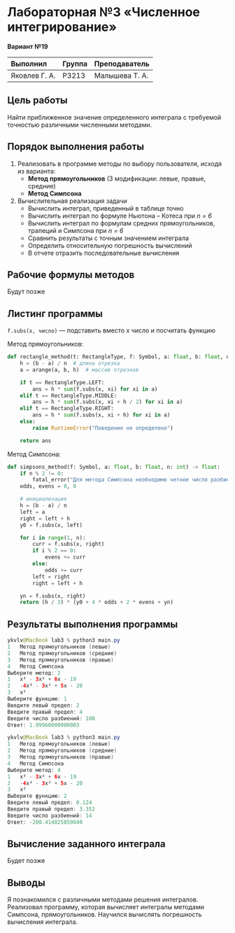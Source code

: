 # Лабораторная №3 «Численное интегрирование»
**Вариант №19**

| Выполнил      | Группа | Преподаватель  |
|:--------------|--------|----------------|
| Яковлев Г. А. | P3213  | Малышева Т. А. |

## Цель работы
Найти приближенное значение определенного интеграла с требуемой точностью различными численными методами.

## Порядок выполнения работы
1. Реализовать в программе методы по выбору пользователя, исходя из варианта:
    - **Метод прямоугольников** (3 модификации: левые, правые, средние)
    - **Метод Симпсона**
2. Вычислительная реализация задачи
    - Вычислить интеграл, приведенный в таблице точно
    - Вычислить интеграл по формуле Ньютона – Котеса при *n = 6*
    - Вычислить интеграл по формулам средних прямоугольников, трапеций и Симпсона при *n = 6*
    - Сравнить результаты с точным значением интеграла
    - Определить относительную погрешность вычислений
    - В отчете отразить последовательные вычисления

## Рабочие формулы методов
Будут позже

## Листинг программы
`f.subs(x, число)` — подставить вместо x число и посчитать функцию

Метод прямоугольников:
```python
def rectangle_method(t: RectangleType, f: Symbol, a: float, b: float, n: int) -> float:
    h = (b - a) / n  # длина отрезка
    a = arange(a, b, h)  # массив отрезков

    if t == RectangleType.LEFT:
        ans = h * sum(f.subs(x, xi) for xi in a)
    elif t == RectangleType.MIDDLE:
        ans = h * sum(f.subs(x, xi + h / 2) for xi in a)
    elif t == RectangleType.RIGHT:
        ans = h * sum(f.subs(x, xi + h) for xi in a)
    else:
        raise RuntimeError("Поведение не определено")

    return ans
```

Метод Симпсона:
```python
def simpsons_method(f: Symbol, a: float, b: float, n: int) -> float:
    if n % 2 != 0:
        fatal_error("Для метода Симпсона необходимо четное число разбиений.")
    odds, evens = 0, 0

    # инициализация
    h = (b - a) / n
    left = a
    right = left + h
    y0 = f.subs(x, left)

    for i in range(1, n):
        curr = f.subs(x, right)
        if i % 2 == 0:
            evens += curr
        else:
            odds += curr
        left = right
        right = left + h

    yn = f.subs(x, right)
    return (h / 3) * (y0 + 4 * odds + 2 * evens + yn)
```

## Результаты выполнения программы
```java
ykvlv@MacBook lab3 % python3 main.py
1	Метод прямоугольников (левые)
2	Метод прямоугольников (средние)
3	Метод прямоугольников (правые)
4	Метод Симпсона
Выберите метод: 2
1	x³ - 3x² + 6x - 19
2	-4x³ - 3x² + 5x - 20
3	x²
Выберите функцию: 1
Введите левый предел: 2
Введите правый предел: 4
Введите число разбиений: 100
Ответ: 1.99960000000003
```

```java
ykvlv@MacBook lab3 % python3 main.py
1	Метод прямоугольников (левые)
2	Метод прямоугольников (средние)
3	Метод прямоугольников (правые)
4	Метод Симпсона
Выберите метод: 4
1	x³ - 3x² + 6x - 19
2	-4x³ - 3x² + 5x - 20
3	x²
Выберите функцию: 2
Введите левый предел: 0.124
Введите правый предел: 3.352
Введите число разбиений: 14
Ответ: -200.414825859840
```

## Вычисление заданного интеграла
Будет позже

## Выводы
Я познакомился с различными методами решения интегралов. 
Реализовал программу, которая вычисляет интегралы методами Симпсона, прямоугольников.
Научился вычислять погрешность вычисления интеграла.